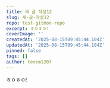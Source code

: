 ```yaml
---
title: 새 글 작성12
slug: 새-글-작성12
repo: test-gitmon-repo
excerpt: ㅎㅇㅎㅇ!
coverImage: ''
createdAt: '2025-08-15T09:45:44.104Z'
updatedAt: '2025-08-15T09:45:44.104Z'
pinned: false
tags: []
author: tevem1207
---
```

ㅎㅇㅎㅇ!
